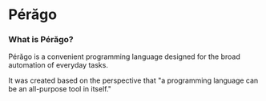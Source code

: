# Pérăgo
### What is Pérăgo?
Pérăgo is a convenient programming language
designed for the broad automation of everyday tasks.

It was created based on the perspective that
"a programming language can be an all-purpose tool in itself."
